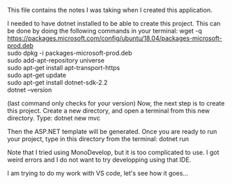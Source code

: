 This file contains the notes I was taking when I created this application.

I needed to have dotnet installed to be able to create this project. This can
be done by doing the following commands in your terminal:
    wget -q https://packages.microsoft.com/config/ubuntu/18.04/packages-microsoft-prod.deb  
    sudo dpkg -i packages-microsoft-prod.deb  
    sudo add-apt-repository universe  
    sudo apt-get install apt-transport-https  
    sudo apt-get update  
    sudo apt-get install dotnet-sdk-2.2  
    dotnet –version  

(last command only checks for your version)
Now, the next step is to create this project. Create a new directory, and open
a terminal from this new directory. Type:
    dotnet new mvc

Then the ASP.NET template will be generated.
Once you are ready to run your project, type in this directory from the terminal:
    dotnet run

Note that I tried using MonoDevelop, but it is too complicated to use. I got weird errors and I do not want to try developping using that IDE.

I am trying to do my work with VS code, let's see how it goes...
